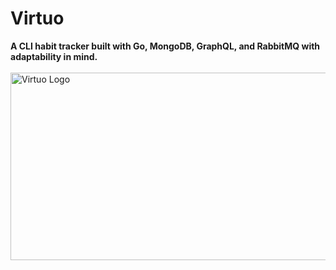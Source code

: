 # Virtuo 
**A CLI habit tracker built with Go, MongoDB, GraphQL, and RabbitMQ with adaptability in mind.**<br>
  <br>
<img src="blob/magicpattern-4fF44tm4hpM-unsplash.jpg" alt="Virtuo Logo" height="300" width="1000"/>

